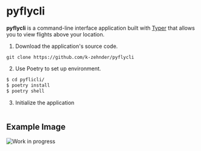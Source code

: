# pyflycli

**pyflycli** is a command-line interface application built with [Typer](https://typer.tiangolo.com/) that allows you to view flights above your location.


1. Download the application's source code.
```
git clone https://github.com/k-zehnder/pyflycli
```
2. Use Poetry to set up environment.

```sh
$ cd pyflicli/
$ poetry install 
$ poetry shell
```

3. Initialize the application

```sh $ poetry run pyfly init
```

## Example Image
![Work in progress](https://github.com/k-zehnder/pyflycli/blob/main/demo.png)